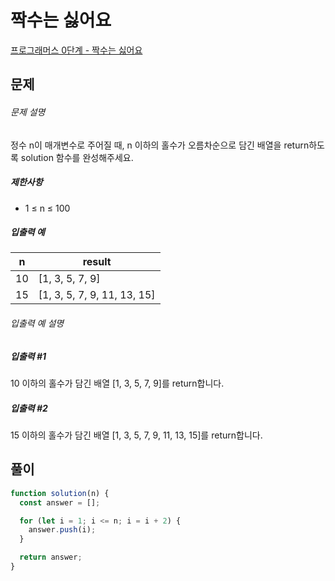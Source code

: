 # 짝수는 싫어요

[프로그래머스 0단계 - 짝수는 싫어요](https://school.programmers.co.kr/learn/courses/30/lessons/120813)

## 문제

###### 문제 설명

정수 n이 매개변수로 주어질 때, n 이하의 홀수가 오름차순으로 담긴 배열을 return하도록 solution 함수를 완성해주세요.

##### 제한사항

- 1 ≤ n ≤ 100

##### 입출력 예

| n   | result                      |
| --- | --------------------------- |
| 10  | [1, 3, 5, 7, 9]             |
| 15  | [1, 3, 5, 7, 9, 11, 13, 15] |

###### 입출력 예 설명

##### 입출력 #1

10 이하의 홀수가 담긴 배열 [1, 3, 5, 7, 9]를 return합니다.

##### 입출력 #2

15 이하의 홀수가 담긴 배열 [1, 3, 5, 7, 9, 11, 13, 15]를 return합니다.

## 풀이

```javascript
function solution(n) {
  const answer = [];

  for (let i = 1; i <= n; i = i + 2) {
    answer.push(i);
  }

  return answer;
}
```
